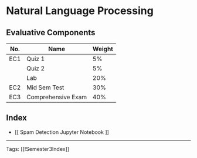 # Natural Language Processing

## Evaluative Components
| No. | Name               | Weight |
| --- | ------------------ | ------ |
| EC1 | Quiz 1             | 5%     |
|     | Quiz 2             | 5%     |
|     | Lab                | 20%    |
| EC2 | Mid Sem Test       | 30%    |
| EC3 | Comprehensive Exam | 40%    | 



## Index
- [[ Spam Detection Jupyter Notebook ]]



---
Tags: [[!Semester3Index]]
